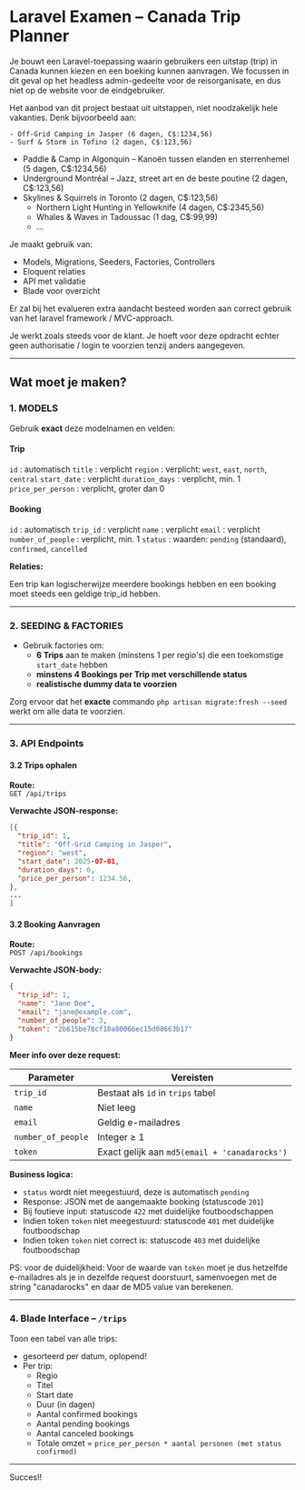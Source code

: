 
# Laravel Examen – Canada Trip Planner

Je bouwt een Laravel-toepassing waarin gebruikers een uitstap (trip) in Canada kunnen kiezen en een boeking kunnen aanvragen. We focussen in dit geval op het headless admin-gedeelte voor de reisorganisate, en dus niet op de website voor de eindgebruiker.

Het aanbod van dit project bestaat uit uitstappen, niet noodzakelijk hele vakanties. Denk bijvoorbeeld aan:

	- Off-Grid Camping in Jasper (6 dagen, C$:1234,56)
	- Surf & Storm in Tofino (2 dagen, C$:123,56)
  - Paddle & Camp in Algonquin – Kanoën tussen elanden en sterrenhemel (5 dagen, C$:1234,56)
  - Underground Montréal – Jazz, street art en de beste poutine (2 dagen, C$:123,56)
  - Skylines & Squirrels in Toronto (2 dagen, C$:123,56)
	- Northern Light Hunting in Yellowknife (4 dagen, C$:2345,56)
	- Whales & Waves in Tadoussac (1 dag, C$:99,99)
	- ...


Je maakt gebruik van:

- Models, Migrations, Seeders, Factories, Controllers  
- Eloquent relaties  
- API met validatie  
- Blade voor overzicht  

Er zal bij het evalueren extra aandacht besteed worden aan correct gebruik van het laravel framework / MVC-approach.

Je werkt zoals steeds voor de klant. Je hoeft voor deze opdracht echter geen authorisatie / login te voorzien tenzij anders aangegeven.

---

## Wat moet je maken?

### 1. MODELS

Gebruik **exact** deze modelnamen en velden:

#### Trip

`id` : automatisch
`title` : verplicht
`region` : verplicht: `west`, `east`, `north`, `central`
`start_date` : verplicht
`duration_days` : verplicht, min. 1
`price_per_person` : verplicht, groter dan 0

#### Booking

`id` : automatisch
`trip_id` : verplicht
`name` : verplicht
`email` : verplicht
`number_of_people` : verplicht, min. 1
`status` : waarden: `pending` (standaard), `confirmed`, `cancelled`

**Relaties:**

Een trip kan logischerwijze meerdere bookings hebben en een booking moet steeds een geldige trip_id hebben.

---

### 2. SEEDING & FACTORIES

- Gebruik factories om:
  - **6 Trips** aan te maken (minstens 1 per regio's) die een toekomstige `start_date` hebben
  - **minstens 4 Bookings per Trip met verschillende status**
  - **realistische dummy data te voorzien**

Zorg ervoor dat het **exacte** commando `php artisan migrate:fresh --seed` werkt om alle data te voorzien.

---

### 3. API Endpoints

#### 3.2 Trips ophalen

**Route:**  
`GET /api/trips`

**Verwachte JSON-response:**
 
```json
[{
  "trip_id": 1,
  "title": "Off-Grid Camping in Jasper",
  "region": "west",
  "start_date": 2025-07-01,
  "duration_days": 6,
  "price_per_person": 1234.56,
},
...
]
```


#### 3.2 Booking Aanvragen

**Route:**  
`POST /api/bookings`

**Verwachte JSON-body:**

```json
{
  "trip_id": 1,
  "name": "Jane Doe",
  "email": "jane@example.com",
  "number_of_people": 3,
  "token": "2b615be78cf18a80066ec15d08663b17"
}
```

**Meer info over deze request:**

| Parameter           | Vereisten                                                            |
|---------------------|----------------------------------------------------------------------|
| `trip_id`           | Bestaat als `id` in `trips` tabel                                    |
| `name`              | Niet leeg                                                            |
| `email`             | Geldig e-mailadres                                                   |
| `number_of_people`  | Integer ≥ 1                                                          |
| `token`             | Exact gelijk aan `md5(email + 'canadarocks')`                        |


**Business logica:**

- `status` wordt niet meegestuurd, deze is automatisch `pending`
- Response: JSON met de aangemaakte booking (statuscode `201`)
- Bij foutieve input: statuscode `422` met duidelijke foutboodschappen
- Indien token `token` niet meegestuurd: statuscode `401` met duidelijke foutboodschap
- Indien token `token` niet correct is: statuscode `403` met duidelijke foutboodschap

PS: voor de duidelijkheid: Voor de waarde van `token` moet je dus hetzelfde e-mailadres als je in dezelfde request doorstuurt, samenvoegen met de string "canadarocks" en daar de MD5 value van berekenen.

---

### 4. Blade Interface – `/trips`

Toon een tabel van alle trips:

- gesorteerd per datum, oplopend!
- Per trip:
  - Regio
  - Titel
  - Start date
  - Duur (in dagen)
  - Aantal confirmed bookings
  - Aantal pending bookings
  - Aantal canceled bookings
  - Totale omzet = `price_per_person * aantal personen (met status confirmed)`

---

Succes!!